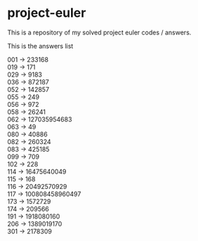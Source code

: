 # project-euler

This is a repository of my solved project euler codes / answers.

This is the answers list

001 -> 233168     
019 -> 171   
029 -> 9183    
036 -> 872187        
052 -> 142857   
055 -> 249   
056 -> 972    
058 -> 26241  
062 -> 127035954683   
063 -> 49  
080 -> 40886   
082 -> 260324   
083 -> 425185    
099 -> 709   
102 -> 228   
114 -> 16475640049   
115 -> 168  
116 -> 20492570929    
117 -> 100808458960497  
173 -> 1572729    
174 -> 209566  
191 -> 1918080160   
206 -> 1389019170   
301 -> 2178309    


